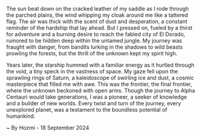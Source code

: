 
The sun beat down on the cracked leather of my saddle as I rode through the parched plains, the wind whipping my cloak around me like a tattered flag. The air was thick with the scent of dust and desperation, a constant reminder of the hardship that lay ahead. But I pressed on, fueled by a thirst for adventure and a burning desire to reach the fabled city of El Dorado, rumored to be hidden deep within the untamed jungle. My journey was fraught with danger, from bandits lurking in the shadows to wild beasts prowling the forests, but the thrill of the unknown kept my spirit high.

Years later, the starship hummed with a familiar energy as it hurtled through the void, a tiny speck in the vastness of space. My gaze fell upon the sprawling rings of Saturn, a kaleidoscope of swirling ice and dust, a cosmic masterpiece that filled me with awe. This was the frontier, the final frontier, where the unknown beckoned with open arms. Though the journey to Alpha Centauri would take generations, I was a pioneer, a seeker of knowledge and a builder of new worlds. Every twist and turn of the journey, every unexplored planet, was a testament to the boundless potential of humankind. 

~ By Hozmi - 18 September 2024
